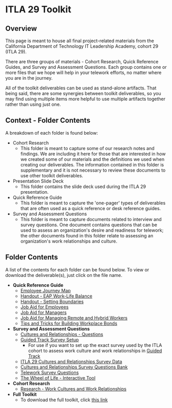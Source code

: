 # ITLA 29 Toolkit

## Overview

This page is meant to house all final project-related materials from the
California Department of Technology IT Leadership Academy, cohort 29 (ITLA 29).

There are three groups of materials - Cohort Research, Quick Reference Guides,
and Survey and Assessment Questions. Each group contains one or more files that
we hope will help in your telework efforts, no matter where you are in the
journey.

All of the toolkit deliverables can be used as stand-alone artifacts. That being
said, there are some synergies between toolkit deliverables, so you may find
using multiple items more helpful to use multiple artifacts together rather than
using just one.

## Context - Folder Contents

A breakdown of each folder is found below:

- Cohort Research
  - This folder is meant to capture some of our research notes and findings. We
    are including it here for those that are interested in how we created some
    of our materials and the definitions we used when creating our deliverables.
    The information contained in this folder is supplementary and it is not
    necessary to review these documents to use other toolkit deliverables.
- Presentation Slide Deck
  - This folder contains the slide deck used during the ITLA 29 presentation.
- Quick Reference Guide
  - This folder is meant to capture the 'one-pager' types of deliverables that
    are often used as a quick reference or desk reference guides.
- Survey and Assessment Questions
  - This folder is meant to capture documents related to interview and survey
    questions. One document contains questions that can be used to assess an
    organization's desire and readiness for telework; the other documents found
    in this folder relate to assessing an organization's work relationships and
    culture.

## Folder Contents

A list of the contents for each folder can be found below. To view or download
the deliverable(s), just click on the file name.

- **Quick Reference Guide**
  - [Employee Journey Map](/Quick-Reference-Guide/employee-journey-map.pdf)
  - [Handout - EAP Work-Life
    Balance](/Quick-Reference-Guide/handout-eap-work-life-balance.pdf)
  - [Handout - Setting
    Boundaries](/Quick-Reference-Guide/handout-setting-boundaries.pdf)
  - [Job Aid for Employees](/Quick-Reference-Guide/job-aid-for-employees.pdf)
  - [Job Aid for Managers](/Quick-Reference-Guide/job-aid-for-managers.pdf)
  - [Job Aid for Managing Remote and Hybrid
    Workers](/Quick-Reference-Guide/job-aid-managing-remote-and-hybrid-workers.pdf)
  - [Tips and Tricks for Building Workplace
    Bonds](/Quick-Reference-Guide/tips-and-tricks-for-building-workplace-bonds.pdf)
- **Survey and Assessment Questions**
  - [Cultures and Relationships -
    Questions](/Survey-And-Assessment-Questions/cultures-and-relationships-questions.pdf)
  - [Guided Track Survey
    Setup](/Survey-And-Assessment-Questions/guided-track-survey-setup.txt)
    - For use if you want to set up the exact survey used by the ITLA cohort to
      assess work culture and work relationships in [Guided
      Track](https://www.guidedtrack.com/)
  - [ITLA 29 Cultures and Relationships Survey
    Data](/Survey-And-Assessment-Questions/itla-29-cultures-and-relationships-survey-data.csv)
  - [Cultures and Relationships Survey Questions
    Bank](/Survey-And-Assessment-Questions/survey-questions-bank.xlsx)
  - [Telework Survey
    Questions](/Survey-And-Assessment-Questions/telework-survey-questions.pdf)
  - [The Wheel of Life - Interactive
    Tool](/Survey-And-Assessment-Questions/the-wheel-of-life-interactive-tool.xlsx)
- **Cohort Research**
  - [Research - Work Cultures and Work
    Relationships](/Cohort-Research/research-work-cultures-and-work-relationships.pdf)
- **Full Toolkit**
  - To download the full toolkit, click [this
    link](itla-29-telework-toolkit.zip)
